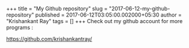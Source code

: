 +++
title = "My Github repository"
slug = "2017-06-12-my-github-repository"
published = 2017-06-12T03:05:00.002000+05:30
author = "Krishankant Ray"
tags = []
+++
Check out my github account for more programs :  
  
<https://github.com/krishankantray/>
